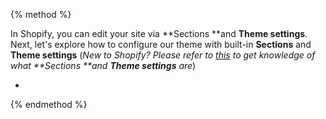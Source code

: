 {% method %}

In Shopify, you can edit your site via **Sections **and **Theme settings**. Next, let's explore how to configure our theme with built-in **Sections** and **Theme settings**
(_New to Shopify? Please refer to [this](https://help.shopify.com/en/manual/using-themes/change-the-layout/theme-settings/sections-and-settings) to get knowledge of what **Sections **and **Theme settings** are_)

* 

{% endmethod %}